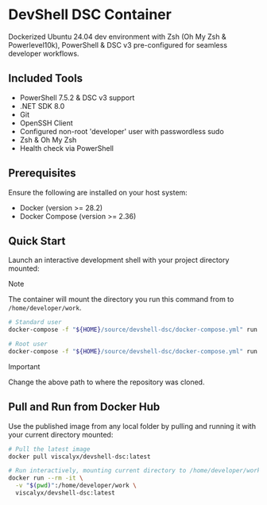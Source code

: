 # DevShell DSC Container

Dockerized Ubuntu 24.04 dev environment with Zsh (Oh My Zsh & Powerlevel10k), PowerShell & DSC v3 pre-configured for seamless developer workflows.

## Included Tools

- PowerShell 7.5.2 & DSC v3 support
- .NET SDK 8.0
- Git
- OpenSSH Client
- Configured non-root 'developer' user with passwordless sudo
- Zsh & Oh My Zsh
- Health check via PowerShell

## Prerequisites

Ensure the following are installed on your host system:

- Docker (version >= 28.2)
- Docker Compose (version >= 2.36)

## Quick Start

Launch an interactive development shell with your project directory mounted:

>[!NOTE]
>The container will mount the directory you run this command from to `/home/developer/work`.

```bash
# Standard user
docker-compose -f "${HOME}/source/devshell-dsc/docker-compose.yml" run --rm dev

# Root user
docker-compose -f "${HOME}/source/devshell-dsc/docker-compose.yml" run --rm --user root dev
```

>[!IMPORTANT]
> Change the above path to where the repository was cloned.

## Pull and Run from Docker Hub

Use the published image from any local folder by pulling and running it with your current directory mounted:

```bash
# Pull the latest image
docker pull viscalyx/devshell-dsc:latest

# Run interactively, mounting current directory to /home/developer/work
docker run --rm -it \
  -v "$(pwd)":/home/developer/work \
  viscalyx/devshell-dsc:latest
```
